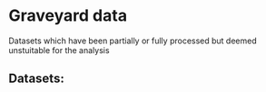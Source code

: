 # Graveyard data

Datasets which have been partially or fully processed but deemed unstuitable for the analysis

## Datasets:

